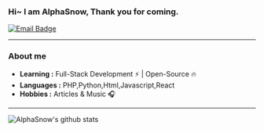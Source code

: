 ### Hi~ I am AlphaSnow, Thank you for coming.

[![Email Badge](https://img.shields.io/badge/email-wind91@foxmail.com-brightgreen?style=flat-square&logo=gmail&logoColor=white&link=mailto:wind91@foxmail.com)](mailto:wind91@foxmail.com)

---

### About me

-  **Learning :** Full-Stack Development :zap: | Open-Source :fire:	
-  **Languages :** PHP,Python,Html,Javascript,React
-  **Hobbies :** Articles & Music :headphones:

---

![AlphaSnow's github stats](https://github-readme-stats.vercel.app/api?username=alphasnow)
